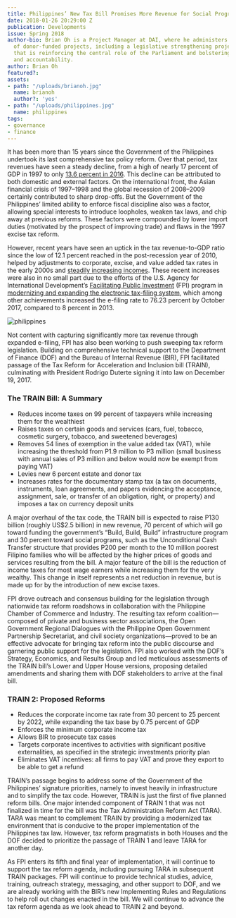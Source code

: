 ```yaml
---
title: Philippines’ New Tax Bill Promises More Revenue for Social Programs, Infrastructure
date: 2018-01-26 20:29:00 Z
publication: Developments
issue: Spring 2018
author-bio: Brian Oh is a Project Manager at DAI, where he administers a portfolio
  of donor-funded projects, including a legislative strengthening project in Sri Lanka
  that is reinforcing the central role of the Parliament and bolstering oversight
  and accountability.
author: Brian Oh
featured?: 
assets:
- path: "/uploads/brianoh.jpg"
  name: brianoh
  author?: 'yes'
- path: "/uploads/philippines.jpg"
  name: philippines
tags:
- governance
- finance
---
```


It has been more than 15 years since the Government of the Philippines undertook its last comprehensive tax policy reform. Over that period, tax revenues have seen a steady decline, from a high of nearly 17 percent of GDP in 1997 to only [13.6 percent in 2016](https://data.worldbank.org/indicator/GC.TAX.TOTL.GD.ZS?locations=PH). This decline can be attributed to both domestic and external factors. On the international front, the Asian financial crisis of 1997–1998 and the global recession of 2008–2009 certainly contributed to sharp drop-offs. But the Government of the Philippines’ limited ability to enforce fiscal discipline also was a factor, allowing special interests to introduce loopholes, weaken tax laws, and chip away at previous reforms. These factors were compounded by lower import duties (motivated by the prospect of improving trade) and flaws in the 1997 excise tax reform.



<script id="infogram_0__/SBkjBbLfUQ7SFLOAP4Vz" title="Philippines Infographic" src="https://e.infogram.com/js/dist/embed.js?dmj" type="text/javascript"></script>

However, recent years have seen an uptick in the tax revenue-to-GDP ratio since the low of 12.1 percent reached in the post-recession year of 2010, helped by adjustments to corporate, excise, and value added tax rates in the early 2000s and [steadily increasing incomes](https://data.worldbank.org/indicator/NY.GNP.PCAP.CD?locations=PH). These recent increases were also in no small part due to the efforts of the U.S. Agency for International Development’s [Facilitating Public Investment](https://www.dai.com/our-work/projects/philippines-facilitating-public-investment-fpi) (FPI) program in [modernizing and expanding the electronic tax-filing system](http://dai-global-developments.com/articles/philippines-increases-tax-collections-by-11-billion-year-over-yearwithout-raising-rates/), which among other achievements increased the e-filing rate to 76.23 percent by October 2017, compared to 8 percent in 2013. 

![philippines](/uploads/philippines.jpg "Participants at one of the roadshows for the Tax Reform for Acceleration and Inclusion bill (TRAIN). FPI Chief of Party Roberto Toso is third from left.") 

Not content with capturing significantly more tax revenue through expanded e-filing, FPI has also been working to push sweeping tax reform legislation. Building on comprehensive technical support to the Department of Finance (DOF) and the Bureau of Internal Revenue (BIR), FPI facilitated passage of the Tax Reform for Acceleration and Inclusion bill (TRAIN), culminating with President Rodrigo Duterte signing it into law on December 19, 2017.

<aside>
  <h3>The TRAIN Bill: A Summary</h3>
  <ul>
    <li>Reduces income taxes on 99 percent of taxpayers while increasing them for the wealthiest</li>
    <li>Raises taxes on certain goods and services (cars, fuel, tobacco, cosmetic surgery, tobacco, and sweetened beverages)</li>
    <li>Removes 54 lines of exemption in the value added tax (VAT), while increasing the threshold from P1.9 million to P3 million (small business with annual sales of P3 million and below would now be exempt from paying VAT)</li>
    <li>Levies new 6 percent estate and donor tax</li>
    <li>Increases rates for the documentary stamp tax (a tax on documents, instruments, loan agreements, and papers evidencing the acceptance, assignment, sale, or transfer of an obligation, right, or property) and imposes a tax on currency deposit units</li>
  </ul>
</aside>

A major overhaul of the tax code, the TRAIN bill is expected to raise P130 billion (roughly US$2.5 billion) in new revenue, 70 percent of which will go toward funding the government’s “Build, Build, Build” infrastructure program and 30 percent toward social programs, such as the Unconditional Cash Transfer structure that provides P200 per month to the 10 million poorest Filipino families who will be affected by the higher prices of goods and services resulting from the bill. A major feature of the bill is the reduction of income taxes for most wage earners while increasing them for the very wealthy. This change in itself represents a net reduction in revenue, but is made up for by the introduction of new excise taxes.

FPI drove outreach and consensus building for the legislation through nationwide tax reform roadshows in collaboration with the Philippine Chamber of Commerce and Industry. The resulting tax reform coalition—composed of private and business sector associations, the Open Government Regional Dialogues with the Philippine Open Government Partnership Secretariat, and civil society organizations—proved to be an effective advocate for bringing tax reform into the public discourse and garnering public support for the legislation. FPI also worked with the DOF’s Strategy, Economics, and Results Group and led meticulous assessments of the TRAIN bill’s Lower and Upper House versions, proposing detailed amendments and sharing them with DOF stakeholders to arrive at the final bill.

<aside>
  <h3>TRAIN 2: Proposed Reforms</h3>
  <ul>
    <li>Reduces the corporate income tax rate from 30 percent to 25 percent by 2022, while expanding the tax base by 0.75 percent of GDP</li>
    <li>Enforces the minimum corporate income tax</li>
    <li>Allows BIR to prosecute tax cases</li>
    <li>Targets corporate incentives to activities with significant positive externalities, as specified in the strategic investments priority plan</li>
    <li>Eliminates VAT incentives: all firms to pay VAT and prove they export to be able to get a refund</li>
  </ul>
</aside>

TRAIN’s passage begins to address some of the Government of the Philippines’ signature priorities, namely to invest heavily in infrastructure and to simplify the tax code. However, TRAIN is just the first of five planned reform bills. One major intended component of TRAIN 1 that was not finalized in time for the bill was the Tax Administration Reform Act (TARA). TARA was meant to complement TRAIN by providing a modernized tax environment that is conducive to the proper implementation of the Philippines tax law.  However, tax reform pragmatists in both Houses and the DOF decided to prioritize the passage of TRAIN 1 and leave TARA for another day.

As FPI enters its fifth and final year of implementation, it will continue to support the tax reform agenda, including pursuing TARA in subsequent TRAIN packages. FPI will continue to provide technical studies, advice, training, outreach strategy, messaging, and other support to DOF, and we are already working with the BIR’s new Implementing Rules and Regulations to help roll out changes enacted in the bill. We will continue to advance the tax reform agenda as we look ahead to TRAIN 2 and beyond.
